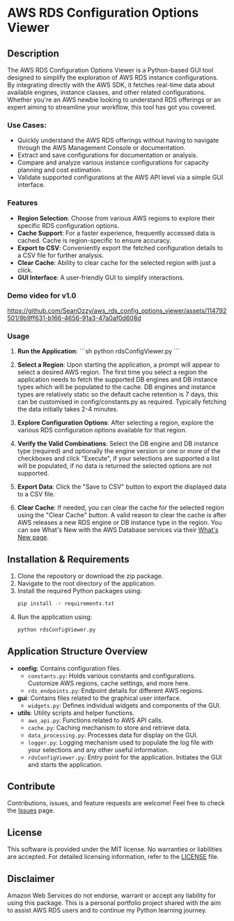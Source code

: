 # AWS RDS Configuration Options Viewer

## Description
The AWS RDS Configuration Options Viewer is a Python-based GUI tool designed to simplify the exploration of AWS RDS instance configurations. By integrating directly with the AWS SDK, it fetches real-time data about available engines, instance classes, and other related configurations. Whether you're an AWS newbie looking to understand RDS offerings or an expert aiming to streamline your workflow, this tool has got you covered.

### Use Cases:
- Quickly understand the AWS RDS offerings without having to navigate through the AWS Management Console or documentation.
- Extract and save configurations for documentation or analysis.
- Compare and analyze various instance configurations for capacity planning and cost estimation.
- Validate supported configurations at the AWS API level via a simple GUI interface.

### Features

- **Region Selection**: Choose from various AWS regions to explore their specific RDS configuration options.
- **Cache Support**: For a faster experience, frequently accessed data is cached. Cache is region-specific to ensure accuracy.
- **Export to CSV**: Conveniently export the fetched configuration details to a CSV file for further analysis.
- **Clear Cache**: Ability to clear cache for the selected region with just a click.
- **GUI Interface**: A user-friendly GUI to simplify interactions.

### Demo video for v1.0

https://github.com/SeanOzzy/aws_rds_config_options_viewer/assets/114792501/9b9ff631-b166-4656-91a3-47a0af0d608d

### Usage

1. **Run the Application**:
   \```sh
   python rdsConfigViewer.py
   \```

2. **Select a Region**: Upon starting the application, a prompt will appear to select a desired AWS region. The first time you select a region the application needs to fetch the supported DB engines and DB instance types which will be populated to the cache. DB engines and instance types are relatively static so the default cache retention is 7 days, this can be customised in config/constants.py as required. Typically fetching the data initially takes 2-4 minutes.

3. **Explore Configuration Options**: After selecting a region, explore the various RDS configuration options available for that region.

4. **Verify the Valid Combinations**: Select the DB engine and DB instance type (required) and optionally the engine version or one or more of the checkboxes and click "Execute", if your selections are supported a list will be populated, if no data is returned the selected options are not supported.

5. **Export Data**: Click the "Save to CSV" button to export the displayed data to a CSV file.

6. **Clear Cache**: If needed, you can clear the cache for the selected region using the "Clear Cache" button. A valid reason to clear the cache is after AWS releases a new RDS engine or DB instance type in the region. You can see What's New with the AWS Database services via their [What's New page](https://aws.amazon.com/about-aws/whats-new/database/?whats-new-content.sort-by=item.additionalFields.postDateTime&whats-new-content.sort-order=desc&awsf.whats-new-products=*all).

## Installation & Requirements

1. Clone the repository or download the zip package.
2. Navigate to the root directory of the application.
3. Install the required Python packages using:
    ```bash
    pip install -r requirements.txt
    ```
4. Run the application using:
    ```bash
    python rdsConfigViewer.py
    ```

## Application Structure Overview

- **config**: Contains configuration files.
    - `constants.py`: Holds various constants and configurations. Customize AWS regions, cache settings, and more here.
    - `rds_endpoints.py`: Endpoint details for different AWS regions.
- **gui**: Contains files related to the graphical user interface.
    - `widgets.py`: Defines individual widgets and components of the GUI.
- **utils**: Utility scripts and helper functions.
    - `aws_api.py`: Functions related to AWS API calls.
    - `cache.py`: Caching mechanism to store and retrieve data.
    - `data_processing.py`: Processes data for display on the GUI.
    - `logger.py`: Logging mechanism used to populate the log file with your selections and any other useful information.
    - `rdsConfigViewer.py`: Entry point for the application. Initiates the GUI and starts the application.

## Contribute

Contributions, issues, and feature requests are welcome! Feel free to check the [Issues](https://github.com/yourusername/aws-rds-configuration-options/issues) page.

## License

This software is provided under the MIT license. No warranties or liabilities are accepted. For detailed licensing information, refer to the [LICENSE](LICENSE) file.

## Disclaimer
Amazon Web Services do not endorse, warrant or accept any liability for using this package. This is a personal portfolio project shared with the aim to assist AWS RDS users and to continue my Python learning journey.
